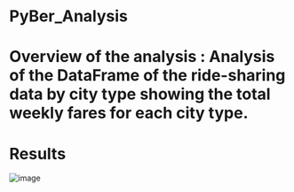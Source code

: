 # PyBer_Analysis
# Overview of the analysis : Analysis of the DataFrame of the ride-sharing data by city type showing the total weekly fares for each city type.

# Results 
![image](https://user-images.githubusercontent.com/70987568/127558160-d9656b82-7144-473f-b46b-4585dedd2fad.png)
